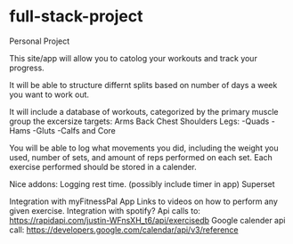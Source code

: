 # full-stack-project
Personal Project


This site/app will allow you to catolog your workouts and track your progress. 

It will be able to structure differnt splits based on number of days a week you want to work out.

It will include a database of workouts, categorized by the primary muscle group the excersize targets:
Arms
Back
Chest 
Shoulders
Legs:
-Quads
-Hams
-Gluts
-Calfs 
and 
Core

You will be able to log what movements you did, including the weight you used, number of sets, and amount of reps performed on each set. 
Each exercise performed should be stored in a calender.


Nice addons:
Logging rest time. (possibly include timer in app)
Superset

Integration with myFitnessPal App 
Links to videos on how to perform any given exercise. 
Integration with spotify?
Api calls to: https://rapidapi.com/justin-WFnsXH_t6/api/exercisedb
Google calender api call: https://developers.google.com/calendar/api/v3/reference


